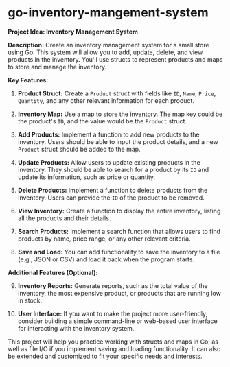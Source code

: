 # go-inventory-mangement-system

**Project Idea: Inventory Management System**

**Description:**
Create an inventory management system for a small store using Go. This system will allow you to add, update, delete, and view products in the inventory. You'll use structs to represent products and maps to store and manage the inventory.

**Key Features:**

1. **Product Struct:** Create a `Product` struct with fields like `ID`, `Name`, `Price`, `Quantity`, and any other relevant information for each product.

2. **Inventory Map:** Use a map to store the inventory. The map key could be the product's `ID`, and the value would be the `Product` struct.

3. **Add Products:** Implement a function to add new products to the inventory. Users should be able to input the product details, and a new `Product` struct should be added to the map.

4. **Update Products:** Allow users to update existing products in the inventory. They should be able to search for a product by its `ID` and update its information, such as price or quantity.

5. **Delete Products:** Implement a function to delete products from the inventory. Users can provide the `ID` of the product to be removed.

6. **View Inventory:** Create a function to display the entire inventory, listing all the products and their details.

7. **Search Products:** Implement a search function that allows users to find products by name, price range, or any other relevant criteria.

8. **Save and Load:** You can add functionality to save the inventory to a file (e.g., JSON or CSV) and load it back when the program starts.

**Additional Features (Optional):**

9. **Inventory Reports:** Generate reports, such as the total value of the inventory, the most expensive product, or products that are running low in stock.

10. **User Interface:** If you want to make the project more user-friendly, consider building a simple command-line or web-based user interface for interacting with the inventory system.

This project will help you practice working with structs and maps in Go, as well as file I/O if you implement saving and loading functionality. It can also be extended and customized to fit your specific needs and interests.
